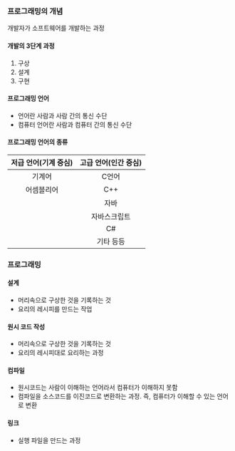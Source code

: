 ### 프로그래밍의 개념
개발자가 소프트웨어를 개발하는 과정
#### 개발의 3단계 과정
1. 구상
2. 설계
3. 구현
#### 프로그래밍 언어
- 언어란 사람과 사람 간의 통신 수단
- 컴퓨터 언어란 사람과 컴퓨터 간의 통신 수단
#### 프로그래밍 언어의 종류
| 저급 언어(기계 중심) | 고급 언어(인간 중심) |
|:-:|:-:|
|기계어|C언어
|어셈블리어|C++
||자바
||자바스크립트
||C#
||기타 등등

### 프로그래밍
#### 설계
- 머리속으로 구상한 것을 기록하는 것
- 요리의 레시피를 만드는 작업
#### 원시 코드 작성
- 머리속으로 구상한 것을 기록하는 것
- 요리의 레시피대로 요리하는 과정
#### 컴파일
- 원시코드는 사람이 이해하는 언어라서 컴퓨터가 이해하지 못함
- 컴파일을 소스코드를 이진코드로 변환하는 과정. 즉, 컴퓨터가 이해할 수 있는 언어로 변환
#### 링크
- 실행 파일을 만드는 과정
